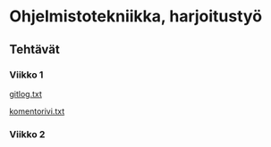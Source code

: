 # Ohjelmistotekniikka, harjoitustyö

## Tehtävät

### Viikko 1

[gitlog.txt](https://github.com/OlliSavisalo/ot-harjoitustyo/blob/master/laskarit/viikko1/gitlog.txt)

[komentorivi.txt](https://github.com/OlliSavisalo/ot-harjoitustyo/blob/master/laskarit/viikko1/komentorivi.txt)

### Viikko 2
